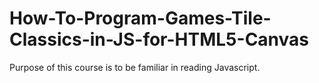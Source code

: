 # How-To-Program-Games-Tile-Classics-in-JS-for-HTML5-Canvas

Purpose of this course is to be familiar in reading Javascript. 
